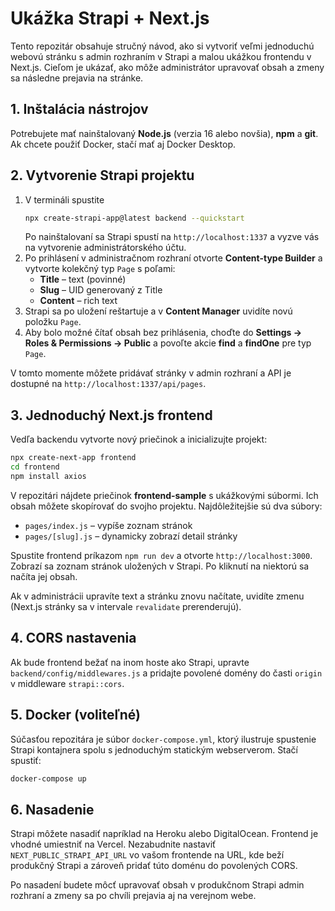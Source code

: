 # Ukážka Strapi + Next.js

Tento repozitár obsahuje stručný návod, ako si vytvoriť veľmi jednoduchú webovú stránku s admin rozhraním v Strapi a malou ukážkou frontendu v Next.js. Cieľom je ukázať, ako môže administrátor upravovať obsah a zmeny sa následne prejavia na stránke.

## 1. Inštalácia nástrojov

Potrebujete mať nainštalovaný **Node.js** (verzia 16 alebo novšia), **npm** a **git**. Ak chcete použiť Docker, stačí mať aj Docker Desktop.

## 2. Vytvorenie Strapi projektu

1. V termináli spustite
   ```bash
   npx create-strapi-app@latest backend --quickstart
   ```
   Po nainštalovaní sa Strapi spustí na `http://localhost:1337` a vyzve vás na vytvorenie administrátorského účtu.
2. Po prihlásení v administračnom rozhraní otvorte **Content-type Builder** a vytvorte kolekčný typ `Page` s poľami:
   - **Title** – text (povinné)
   - **Slug** – UID generovaný z Title
   - **Content** – rich text
3. Strapi sa po uložení reštartuje a v **Content Manager** uvidíte novú položku `Page`.
4. Aby bolo možné čítať obsah bez prihlásenia, choďte do **Settings → Roles & Permissions → Public** a povoľte akcie **find** a **findOne** pre typ `Page`.

V tomto momente môžete pridávať stránky v admin rozhraní a API je dostupné na `http://localhost:1337/api/pages`.

## 3. Jednoduchý Next.js frontend

Vedľa backendu vytvorte nový priečinok a inicializujte projekt:

```bash
npx create-next-app frontend
cd frontend
npm install axios
```

V repozitári nájdete priečinok **frontend-sample** s ukážkovými súbormi. Ich obsah môžete skopírovať do svojho projektu. Najdôležitejšie sú dva súbory:

- `pages/index.js` – vypíše zoznam stránok
- `pages/[slug].js` – dynamicky zobrazí detail stránky

Spustite frontend príkazom `npm run dev` a otvorte `http://localhost:3000`. Zobrazí sa zoznam stránok uložených v Strapi. Po kliknutí na niektorú sa načíta jej obsah.

Ak v administrácii upravíte text a stránku znovu načítate, uvidíte zmenu (Next.js stránky sa v intervale `revalidate` prerenderujú).

## 4. CORS nastavenia

Ak bude frontend bežať na inom hoste ako Strapi, upravte `backend/config/middlewares.js` a pridajte povolené domény do časti `origin` v middleware `strapi::cors`.

## 5. Docker (voliteľné)

Súčasťou repozitára je súbor `docker-compose.yml`, ktorý ilustruje spustenie Strapi kontajnera spolu s jednoduchým statickým webserverom. Stačí spustiť:

```bash
docker-compose up
```

## 6. Nasadenie

Strapi môžete nasadiť napríklad na Heroku alebo DigitalOcean. Frontend je vhodné umiestniť na Vercel. Nezabudnite nastaviť `NEXT_PUBLIC_STRAPI_API_URL` vo vašom frontende na URL, kde beží produkčný Strapi a zároveň pridať túto doménu do povolených CORS.

Po nasadení budete môcť upravovať obsah v produkčnom Strapi admin rozhraní a zmeny sa po chvíli prejavia aj na verejnom webe.

